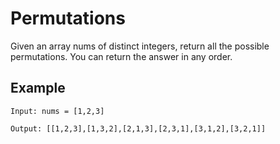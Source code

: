 # Permutations

Given an array nums of distinct integers, return all the possible permutations. You can return the answer in any order.

## Example
```
Input: nums = [1,2,3]

Output: [[1,2,3],[1,3,2],[2,1,3],[2,3,1],[3,1,2],[3,2,1]]

```
